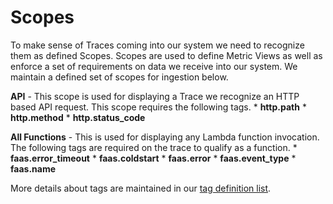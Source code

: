 <!--
title: Scopes
menuText: Scopes
description: Overview of concepts used on serevrless console. 
menuOrder: 2
-->

# Scopes
To make sense of Traces coming into our system we need to recognize 
them as defined Scopes. Scopes are used to define Metric Views as 
well as enforce a set of requirements on data we receive into our 
system. We maintain a defined set of scopes for ingestion below.

**API** - This scope is used for displaying a Trace we recognize an HTTP 
based API request. This scope requires the following tags.
    * **http.path** 
    * **http.method**
    * **http.status_code** 

**All Functions** - This is used for displaying any Lambda function 
invocation. The following tags are required on the trace to qualify
as a function. 
    * **faas.error_timeout** 
    * **faas.coldstart**
    * **faas.error** 
    * **faas.event_type** 
    * **faas.name** 



More details about tags are maintained in our [tag definition list](tags.md).
